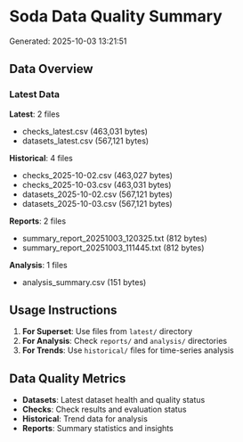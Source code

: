 # Soda Data Quality Summary
Generated: 2025-10-03 13:21:51

## Data Overview

### Latest Data

**Latest**: 2 files
  - checks_latest.csv (463,031 bytes)
  - datasets_latest.csv (567,121 bytes)

**Historical**: 4 files
  - checks_2025-10-02.csv (463,027 bytes)
  - checks_2025-10-03.csv (463,031 bytes)
  - datasets_2025-10-02.csv (567,121 bytes)
  - datasets_2025-10-03.csv (567,121 bytes)

**Reports**: 2 files
  - summary_report_20251003_120325.txt (812 bytes)
  - summary_report_20251003_111445.txt (812 bytes)

**Analysis**: 1 files
  - analysis_summary.csv (151 bytes)

## Usage Instructions

1. **For Superset**: Use files from `latest/` directory
2. **For Analysis**: Check `reports/` and `analysis/` directories  
3. **For Trends**: Use `historical/` files for time-series analysis

## Data Quality Metrics

- **Datasets**: Latest dataset health and quality status
- **Checks**: Check results and evaluation status
- **Historical**: Trend data for analysis
- **Reports**: Summary statistics and insights
